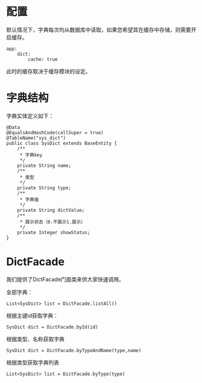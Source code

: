 # 配置

默认情况下，字典每次均从数据库中读取，如果您希望其在缓存中存储，则需要开启缓存。

```
app:
    dict:
        cache: true
```

此时的缓存取决于缓存模块的设定。

# 字典结构

字典实体定义如下：

```
@Data
@EqualsAndHashCode(callSuper = true)
@TableName("sys_dict")
public class SysDict extends BaseEntity {
    /**
     * 字典key
     */
    private String name;
    /**
     * 类型
     */
    private String type;
    /**
     * 字典值
     */
    private String dictValue;
    /**
     * 展示状态（0.不展示1.展示）
     */
    private Integer showStatus;
}
```

# DictFacade

我们提供了DictFacade门面类来供大家快速调用。

全部字典：

```
List<SysDict> list = DictFacade.listAll()
```

根据主键id获取字典：

```
SysDict dict = DictFacade.byId(id)
```

根据类型、名称获取字典

```
SysDict dict = DictFacade.byTypeAndName(type,name)
```

根据类型获取字典列表

```
List<SysDict> list = DictFacade.byType(type)
```
